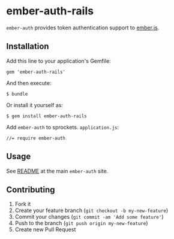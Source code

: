 # ember-auth-rails

`ember-auth` provides token authentication support to
[ember.js](http://emberjs.com/).

## Installation

Add this line to your application's Gemfile:

    gem 'ember-auth-rails'

And then execute:

    $ bundle

Or install it yourself as:

    $ gem install ember-auth-rails

Add `ember-auth` to sprockets. `application.js`:

    //= require ember-auth

## Usage

See [README](https://github.com/heartsentwined/ember-auth) at the main
`ember-auth` site.

## Contributing

1. Fork it
2. Create your feature branch (`git checkout -b my-new-feature`)
3. Commit your changes (`git commit -am 'Add some feature'`)
4. Push to the branch (`git push origin my-new-feature`)
5. Create new Pull Request
